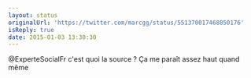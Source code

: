 ```yaml
---
layout: status
originalUrl: 'https://twitter.com/marcgg/status/551370017468850176'
isReply: true
date: 2015-01-03 13:30:30
---
```


@ExperteSocialFr c'est quoi la source ? Ça me paraît assez haut quand même
